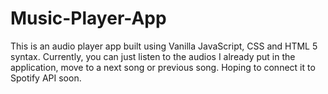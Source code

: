 # Music-Player-App
This is an audio player app built using Vanilla JavaScript, CSS and HTML 5 syntax.
Currently, you can just listen to the audios I already put in the application, move to a next song or previous song. 
Hoping to connect it to Spotify API soon.
